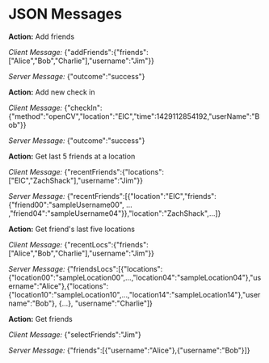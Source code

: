 # JSON Messages

**Action:** Add friends

*Client Message:* {"addFriends":{"friends":["Alice","Bob","Charlie"],"username":"Jim"}}

*Server Message:* {"outcome":"success"}

**Action:** Add new check in

*Client Message:* {"checkIn":{"method":"openCV","location":"EIC","time":1429112854192,"userName":"Bob"}}

*Server Message:* {"outcome":"success"}

**Action:** Get last 5 friends at a location

*Client Message:* {"recentFriends":{"locations":["EIC","ZachShack"],"username":"Jim"}}

*Server Message:* {"recentFriends":[{"location":"EIC","friends":{"friend00":"sampleUsername00", ... ,"friend04":"sampleUsername04"}},"location":"ZachShack",...]}

**Action:** Get friend's last five locations

*Client Message:* {"recentLocs":{"friends":["Alice","Bob","Charlie"],"username":"Jim"}}

*Server Message:* {"friendsLocs":[{"locations":{"location00":"sampleLocation00",...,"location04":"sampleLocation04"},"username":"Alice"},{"locations":{"location10":"sampleLocation10",...,"location14":"sampleLocation14"},"username":"Bob"}, {...}, "username":"Charlie"]}

**Action:** Get friends

*Client Message:* {"selectFriends":"Jim"}

*Server Message:* {"friends":[{"username":"Alice"},{"username":"Bob"}]}

